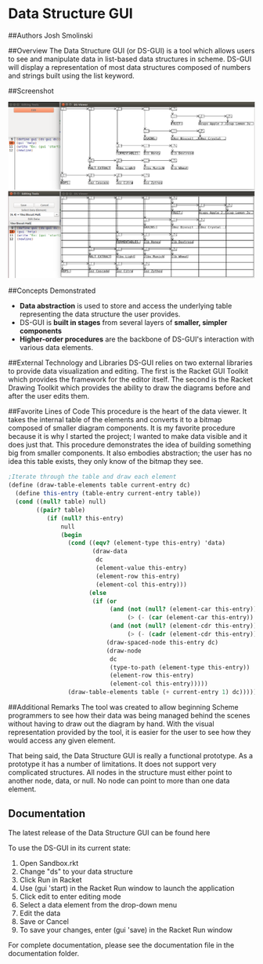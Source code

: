 # Data Structure GUI

##Authors
Josh Smolinski

##Overview
The Data Structure GUI (or DS-GUI) is a tool which allows users to see and manipulate data in list-based data structures in scheme. DS-GUI will display a representation of most data structures composed of numbers and strings built using the list keyword.

##Screenshot

![Viewing-Data with DS-GUI](View-Data.png)
![Editing-Data with DS-GUI](Edit-Data.png)

##Concepts Demonstrated
* **Data abstraction** is used to store and access the underlying table representing the data structure the user provides.
* DS-GUI is **built in stages** from several layers of **smaller, simpler components**
* **Higher-order procedures** are the backbone of DS-GUI's interaction with various data elements.

##External Technology and Libraries
DS-GUI relies on two external libraries to provide data visualization and editing. The first is the Racket GUI Toolkit which provides the framework for the editor itself. The second is the Racket Drawing Toolkit which provides the ability to draw the diagrams before and after the user edits them.

##Favorite Lines of Code
This procedure is the heart of the data viewer. It takes the internal table of the elements and converts it to a bitmap composed of smaller diagram components. It is my favorite procedure because it is why I started the project; I wanted to make data visible and it does just that. This procedure demonstrates the idea of building something big from smaller components. It also embodies abstraction; the user has no idea this table exists, they only know of the bitmap they see. 
```scheme
;Iterate through the table and draw each element
(define (draw-table-elements table current-entry dc)
  (define this-entry (table-entry current-entry table))
  (cond ((null? table) null)
        ((pair? table) 
           (if (null? this-entry)
               null
               (begin
                 (cond ((eqv? (element-type this-entry) 'data)
                        (draw-data
                         dc
                         (element-value this-entry)
                         (element-row this-entry)
                         (element-col this-entry)))
                       (else
                        (if (or 
                             (and (not (null? (element-car this-entry)))
                                  (> (- (car (element-car this-entry)) (element-row this-entry)) 1))
                             (and (not (null? (element-cdr this-entry)))
                                  (> (- (cadr (element-cdr this-entry)) (element-col this-entry)) 1)))
                            (draw-spaced-node this-entry dc)
                            (draw-node
                             dc
                             (type-to-path (element-type this-entry))
                             (element-row this-entry)
                             (element-col this-entry)))))
                 (draw-table-elements table (+ current-entry 1) dc))))))
```

##Additional Remarks
The tool was created to allow beginning Scheme programmers to see how their data was being managed behind the scenes without having to draw out the diagram by hand. With the visual representation provided by the tool, it is easier for the user to see how they would access any given element.

That being said, the Data Structure GUI is really a functional prototype. As a prototype it has a number of limitations. It does not support very complicated structures. All nodes in the structure must either point to another node, data, or null. No node can point to more than one data element.

## Documentation
The latest release of the Data Structure GUI can be found here

To use the DS-GUI in its current state:

1. Open Sandbox.rkt
2. Change "ds" to your data structure
3. Click Run in Racket
4. Use (gui 'start) in the Racket Run window to launch the application
5. Click edit to enter editing mode
6. Select a data element from the drop-down menu
7. Edit the data
8. Save or Cancel
9. To save your changes, enter (gui 'save) in the Racket Run window

For complete documentation, please see the documentation file in the documentation folder.
